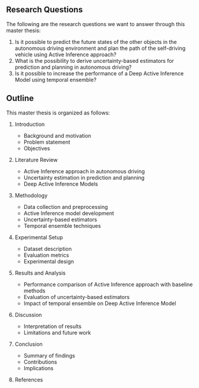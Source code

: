 
## Research Questions

The following are the research questions we want to answer through this master thesis:

1. Is it possible to predict the future states of the other objects in the autonomous driving environment and plan the path of the self-driving vehicle using Active Inference approach?
2. What is the possibility to derive uncertainty-based estimators for prediction and planning in autonomous driving?
3. Is it possible to increase the performance of a Deep Active Inference Model using temporal ensemble?

## Outline

This master thesis is organized as follows:

1. Introduction
    - Background and motivation
    - Problem statement
    - Objectives
    
2. Literature Review
    - Active Inference approach in autonomous driving
    - Uncertainty estimation in prediction and planning
    - Deep Active Inference Models
    
3. Methodology
    - Data collection and preprocessing
    - Active Inference model development
    - Uncertainty-based estimators
    - Temporal ensemble techniques
    
4. Experimental Setup
    - Dataset description
    - Evaluation metrics
    - Experimental design
    
5. Results and Analysis
    - Performance comparison of Active Inference approach with baseline methods
    - Evaluation of uncertainty-based estimators
    - Impact of temporal ensemble on Deep Active Inference Model
    
6. Discussion
    - Interpretation of results
    - Limitations and future work
    
7. Conclusion
    - Summary of findings
    - Contributions
    - Implications
    
8. References

